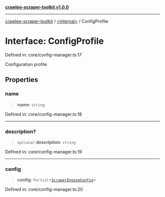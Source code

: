 [**crawlee-scraper-toolkit v1.0.0**](../../README.md)

***

[crawlee-scraper-toolkit](../../globals.md) / [\<internal\>](../README.md) / ConfigProfile

# Interface: ConfigProfile

Defined in: core/config-manager.ts:17

Configuration profile

## Properties

### name

> **name**: `string`

Defined in: core/config-manager.ts:18

***

### description?

> `optional` **description**: `string`

Defined in: core/config-manager.ts:19

***

### config

> **config**: `Partial`\<[`ScraperEngineConfig`](../../interfaces/ScraperEngineConfig.md)\>

Defined in: core/config-manager.ts:20
